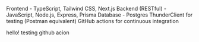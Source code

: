 Frontend - TypeScript, Tailwind CSS, Next.js
Backend (RESTful) - JavaScript, Node.js, Express, Prisma
Database - Postgres
ThunderClient for testing (Postman equivalent)
GitHub actions for continuous integration

hello! testing github acion
